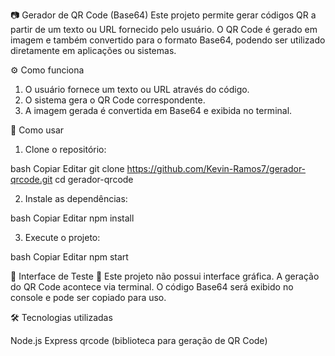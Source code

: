 📷 Gerador de QR Code (Base64)
Este projeto permite gerar códigos QR a partir de um texto ou URL fornecido pelo usuário.
O QR Code é gerado em imagem e também convertido para o formato Base64, podendo ser utilizado diretamente em aplicações ou sistemas.


⚙️ Como funciona

1. O usuário fornece um texto ou URL através do código.
2. O sistema gera o QR Code correspondente.
3. A imagem gerada é convertida em Base64 e exibida no terminal.


🚀 Como usar
1. Clone o repositório:

bash
Copiar
Editar
git clone https://github.com/Kevin-Ramos7/gerador-qrcode.git
cd gerador-qrcode

2. Instale as dependências:

bash
Copiar
Editar
npm install

3. Execute o projeto:

bash
Copiar
Editar
npm start

🧪 Interface de Teste
📌 Este projeto não possui interface gráfica. A geração do QR Code acontece via terminal.
O código Base64 será exibido no console e pode ser copiado para uso.

🛠️ Tecnologias utilizadas

Node.js
Express
qrcode (biblioteca para geração de QR Code)

